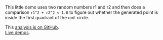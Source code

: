 This little demo uses two random numbers r1 and r2 and
then does a comparison `r1^2 + r2^2 < 1.0` to figure out whether
the generated point is inside the first quadrant of the unit circle.

<i class="fa fa-fw fa-github"></i>
This [analysis is on GitHub](https://github.com/svenkreiss/databench_examples/tree/master/analyses/simplepi).<br />
<i class="fa fa-fw fa-external-link"></i>
[Live demos](http://databench-examples.trivial.io).
